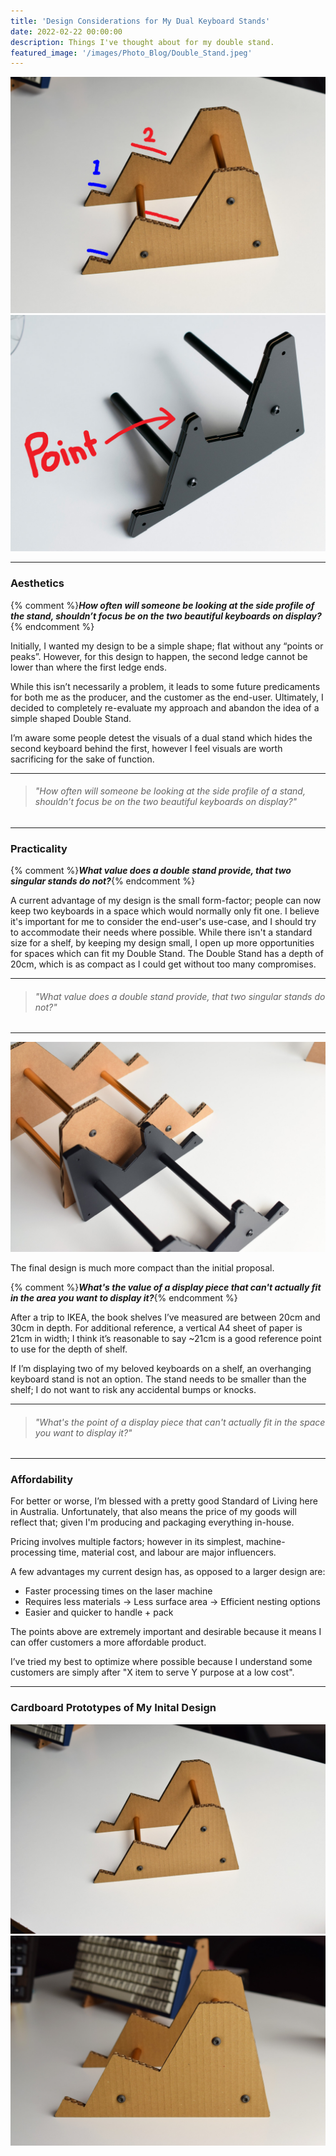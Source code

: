 ```yaml
---
title: 'Design Considerations for My Dual Keyboard Stands'
date: 2022-02-22 00:00:00
description: Things I've thought about for my double stand.
featured_image: '/images/Photo_Blog/Double_Stand.jpeg'
---
```


<div class="gallery" data-columns="2">
	<img src="/images/Photo_Blog/Ledge.jpg">
	<img src="/images/Photo_Blog/Point.jpg">
</div>

---

### Aesthetics
{% comment %}**_How often will someone be looking at the side profile of the stand, shouldn’t focus be on the two beautiful keyboards on display?_** {% endcomment %}

Initially, I wanted my design to be a simple shape; flat without any “points or peaks”. However, for this design to happen, the second ledge cannot be lower than where the first ledge ends. 

While this isn’t necessarily a problem, it leads to some future predicaments for both me as the producer, and the customer as the end-user. Ultimately, I decided to completely re-evaluate my approach and abandon the idea of a simple shaped Double Stand. 

I’m aware some people detest the visuals of a dual stand which hides the second keyboard behind the first, however I feel visuals are worth sacrificing for the sake of function. 

---

>###### _"How often will someone be looking at the side profile of a stand, shouldn’t focus be on the two beautiful keyboards on display?"_

---

### Practicality
{% comment %}**_What value does a double stand provide, that two singular stands do not?_**{% endcomment %}

A current advantage of my design is the small form-factor; people can now keep two keyboards in a space which would normally only fit one. I believe it's important for me to consider the end-user's use-case, and I should try to accommodate their needs where possible. While there isn't a standard size for a shelf, by keeping my design small, I open up more opportunities for spaces which can fit my Double Stand. The Double Stand has a depth of 20cm, which is as compact as I could get without too many compromises. 

---

>###### "_What value does a double stand provide, that two singular stands do not?"_

---

<div class="gallery2" data-columns="1">
<img src="/images/Photo_Blog/Double_Stand_C.jpeg">
<p>The final design is much more compact than the initial proposal.</p>
</div>

{% comment %}**_What's the value of a display piece that can't actually fit in the area you want to display it?_**{% endcomment %}

After a trip to IKEA, the book shelves I’ve measured are between 20cm and 30cm in depth. For additional reference, a vertical A4 sheet of paper is 21cm in width; I think it’s reasonable to say ~21cm is a good reference point to use for the depth of shelf. 

If I’m displaying two of my beloved keyboards on a shelf, an overhanging keyboard stand is not an option. The stand needs to be smaller than the shelf; I do not want to risk any accidental bumps or knocks.

---

>###### "_What's the point of a display piece that can't actually fit in the space you want to display it?"_

---

### Affordability

For better or worse, I’m blessed with a pretty good Standard of Living here in Australia. Unfortunately, that also means the price of my goods will reflect that; given I'm producing and packaging everything in-house. 

Pricing involves multiple factors; however in its simplest, machine-processing time, material cost, and labour are major influencers. 

A few advantages my current design has, as opposed to a larger design are:

* Faster processing times on the laser machine 
* Requires less materials -> Less surface area -> Efficient nesting options
* Easier and quicker to handle + pack

The points above are extremely important and desirable because it means I can offer customers a more affordable product.

I’ve tried my best to optimize where possible because I understand some customers are simply after "X item to serve Y purpose at a low cost". 
					
---
### Cardboard Prototypes of My Inital Design ###

<div class="gallery" data-columns="2">
	<img src="/images/Photo_Blog/Double_Stand_A.jpeg">
	<img src="/images/Photo_Blog/Double_Stand_D.jpeg">
</div>
